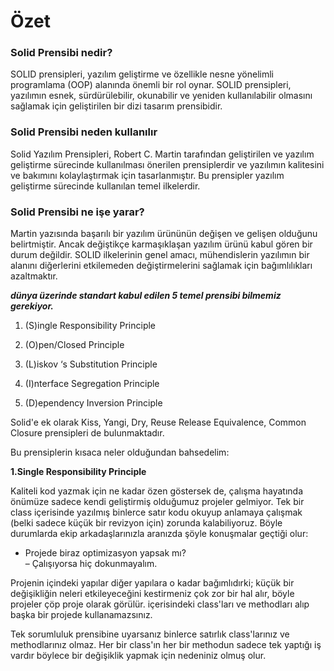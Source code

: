 # Özet

### Solid Prensibi nedir?
SOLID prensipleri, yazılım geliştirme ve özellikle nesne yönelimli programlama (OOP) alanında önemli bir rol oynar.
SOLID prensipleri, yazılımın esnek, sürdürülebilir, okunabilir ve yeniden kullanılabilir olmasını sağlamak için geliştirilen bir dizi tasarım prensibidir.

### Solid Prensibi neden kullanılır
Solid Yazılım Prensipleri, Robert C. Martin tarafından geliştirilen ve yazılım geliştirme sürecinde kullanılması önerilen prensiplerdir ve yazılımın kalitesini ve bakımını kolaylaştırmak için tasarlanmıştır.
Bu prensipler yazılım geliştirme sürecinde kullanılan temel ilkelerdir.

### Solid Prensibi ne işe yarar?
Martin yazısında başarılı bir yazılım ürününün değişen ve gelişen olduğunu belirtmiştir. Ancak değiştikçe karmaşıklaşan yazılım ürünü kabul gören bir durum değildir. 
SOLID ilkelerinin genel amacı, mühendislerin yazılımın bir alanını diğerlerini etkilemeden değiştirmelerini sağlamak için bağımlılıkları azaltmaktır.


**_dünya üzerinde standart kabul edilen 5 temel prensibi bilmemiz gerekiyor._**


1. (S)ingle Responsibility Principle

2. (O)pen/Closed Principle

3. (L)iskov ‘s Substitution Principle

4. (I)nterface Segregation Principle

5. (D)ependency Inversion Principle

Solid'e ek olarak Kiss, Yangi, Dry, Reuse Release Equivalence, Common Closure prensipleri de bulunmaktadır.

Bu prensiplerin kısaca neler olduğundan bahsedelim:

**1.Single Responsibility Principle**

Kaliteli kod yazmak için ne kadar özen göstersek de, çalışma hayatında önümüze sadece kendi geliştirmiş olduğumuz projeler gelmiyor. Tek bir class içerisinde yazılmış binlerce satır kodu okuyup anlamaya çalışmak (belki sadece küçük bir revizyon için) zorunda kalabiliyoruz. Böyle durumlarda ekip arkadaşlarınızla aranızda şöyle konuşmalar geçtiği olur:

+ Projede biraz optimizasyon yapsak mı?  
– Çalışıyorsa hiç dokunmayalım.

Projenin içindeki yapılar diğer yapılara o kadar bağımlıdırki; küçük bir değişikliğin neleri etkileyeceğini kestirmeniz çok zor bir hal alır, böyle projeler çöp proje olarak görülür. içerisindeki class'ları ve methodları alıp başka bir projede kullanamazsınız.

Tek sorumluluk prensibine uyarsanız binlerce satırlık class'larınız ve methodlarınız olmaz. Her bir class'ın her bir methodun sadece tek yaptığı iş vardır böylece bir değişiklik yapmak için nedeniniz olmuş olur.
